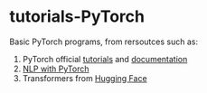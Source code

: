 # tutorials-PyTorch
Basic PyTorch programs, from rersoutces such as:
1. PyTorch official [tutorials](https://pytorch.org/tutorials/) and [documentation](https://pytorch.org/docs/stable/index.html)
2. [NLP with PyTorch](https://github.com/joosthub/PyTorchNLPBook)
3. Transformers from [Hugging Face](https://huggingface.co/transformers/)
